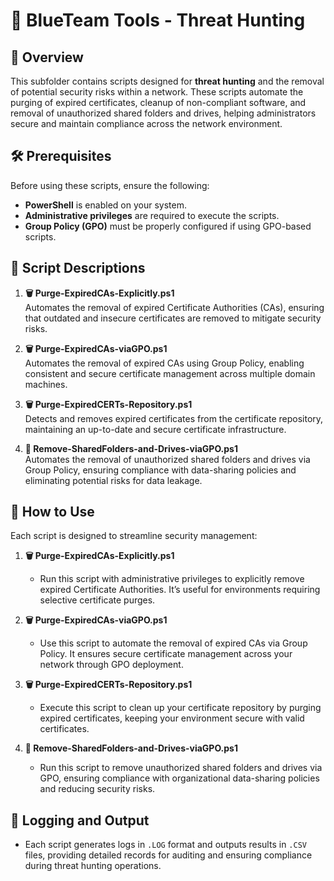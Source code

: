 # 🔵 BlueTeam Tools - Threat Hunting

## 📝 Overview

This subfolder contains scripts designed for **threat hunting** and the removal of potential security risks within a network. These scripts automate the purging of expired certificates, cleanup of non-compliant software, and removal of unauthorized shared folders and drives, helping administrators secure and maintain compliance across the network environment.

## 🛠️ Prerequisites

Before using these scripts, ensure the following:

- **PowerShell** is enabled on your system.
- **Administrative privileges** are required to execute the scripts.
- **Group Policy (GPO)** must be properly configured if using GPO-based scripts.

## 📄 Script Descriptions

1. **🗑️ Purge-ExpiredCAs-Explicitly.ps1**  
   Automates the removal of expired Certificate Authorities (CAs), ensuring that outdated and insecure certificates are removed to mitigate security risks.

2. **🗑️ Purge-ExpiredCAs-viaGPO.ps1**  
   Automates the removal of expired CAs using Group Policy, enabling consistent and secure certificate management across multiple domain machines.

3. **🗑️ Purge-ExpiredCERTs-Repository.ps1**  
   Detects and removes expired certificates from the certificate repository, maintaining an up-to-date and secure certificate infrastructure.

4. **📂 Remove-SharedFolders-and-Drives-viaGPO.ps1**  
   Automates the removal of unauthorized shared folders and drives via Group Policy, ensuring compliance with data-sharing policies and eliminating potential risks for data leakage.

## 🚀 How to Use

Each script is designed to streamline security management:

1. **🗑️ Purge-ExpiredCAs-Explicitly.ps1**  
   - Run this script with administrative privileges to explicitly remove expired Certificate Authorities. It’s useful for environments requiring selective certificate purges.

2. **🗑️ Purge-ExpiredCAs-viaGPO.ps1**  
   - Use this script to automate the removal of expired CAs via Group Policy. It ensures secure certificate management across your network through GPO deployment.

3. **🗑️ Purge-ExpiredCERTs-Repository.ps1**  
   - Execute this script to clean up your certificate repository by purging expired certificates, keeping your environment secure with valid certificates.

4. **📂 Remove-SharedFolders-and-Drives-viaGPO.ps1**  
   - Run this script to remove unauthorized shared folders and drives via GPO, ensuring compliance with organizational data-sharing policies and reducing security risks.

## 📝 Logging and Output

- Each script generates logs in `.LOG` format and outputs results in `.CSV` files, providing detailed records for auditing and ensuring compliance during threat hunting operations.
